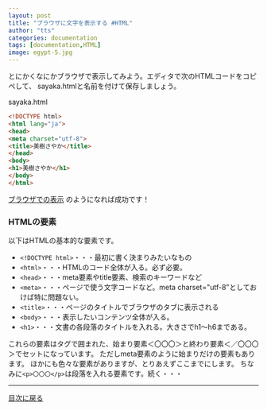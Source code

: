 ```yaml
---
layout: post
title: "ブラウザに文字を表示する #HTML"
author: "tts"
categories: documentation
tags: [documentation,HTML]
image: egypt-5.jpg
---
```


とにかくなにかブラウザで表示してみよう。エディタで次のHTMLコードをコピペして、
sayaka.htmlと名前を付けて保存しましょう。

sayaka.html
  ```html
<!DOCTYPE html>
<html lang="ja">
<head>
  <meta charset="utf-8">
  <title>美樹さやか</title>
</head>
<body>
  <h1>美樹さやか</h1>
</body>
</html>
  ```

[ブラウザでの表示](/sample/sayaka.html) のようになれば成功です！

### HTMLの要素
以下はHTMLの基本的な要素です。

- `<!DOCTYPE html>`・・・最初に書く決まりみたいなもの
- `<html>`・・・HTMLのコード全体が入る。必ず必要。
- `<head>`・・・meta要素やtitle要素、検索のキーワードなど
- `<meta>`・・・ページで使う文字コードなど。meta charset="utf-8"としておけば特に問題ない。
- `<title>`・・・ページのタイトルでブラウザのタブに表示される
- `<body>`・・・表示したいコンテンツ全体が入る。
- `<h1>`・・・文書の各段落のタイトルを入れる。大きさでh1～h6まである。

これらの要素はタグで囲まれた、始まり要素＜〇〇〇＞と終わり要素＜／〇〇〇＞でセットになっています。
ただしmeta要素のように始まりだけの要素もあります。
ほかにも色々な要素がありますが、とりあえずここまでにします。
ちなみに`<p>〇〇〇</p>`は段落を入れる要素です。続く・・・

---
[目次に戻る](/)

